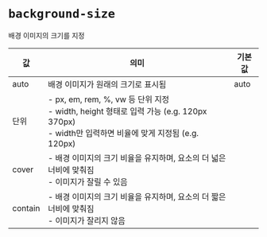 # `background-size`

배경 이미지의 크기를 지정

| 값      | 의미                                                                                                                                           | 기본값 |
| ------- | ---------------------------------------------------------------------------------------------------------------------------------------------- | ------ |
| auto    | 배경 이미지가 원래의 크기로 표시됨                                                                                                             | auto   |
| 단위    | - px, em, rem, %, vw 등 단위 지정<br>- width, height 형태로 입력 가능 (e.g. 120px 370px)<br>- width만 입력하면 비율에 맞게 지정됨 (e.g. 120px) |        |
| cover   | - 배경 이미지의 크기 비율을 유지하며, 요소의 더 넓은 너비에 맞춰짐 <br>- 이미지가 잘릴 수 있음                                                 |        |
| contain | - 배경 이미지의 크기 비율을 유지하며, 요소의 더 짧은 너비에 맞춰짐<br>- 이미지가 잘리지 않음                                                   |

